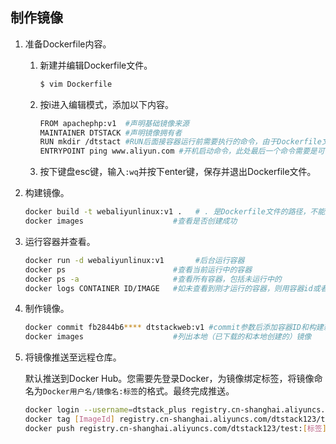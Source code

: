 ## 制作镜像

1. 准备Dockerfile内容。

   1. 新建并编辑Dockerfile文件。

      ```bash
      $ vim Dockerfile
      ```

   2. 按i进入编辑模式，添加以下内容。

      ```bash
      FROM apachephp:v1  #声明基础镜像来源
      MAINTAINER DTSTACK #声明镜像拥有者
      RUN mkdir /dtstact #RUN后面接容器运行前需要执行的命令，由于Dockerfile文件不能超过127行，因此当命令较多时建议写到脚本中执行
      ENTRYPOINT ping www.aliyun.com #开机启动命令，此处最后一个命令需要是可在前台持续执行的命令，否则容器后台运行时会因为命令执行完而退出。
      ```

   3. 按下键盘esc键，输入`:wq`并按下enter键，保存并退出Dockerfile文件。

2. 构建镜像。

   ```bash
   docker build -t webaliyunlinux:v1 .   # . 是Dockerfile文件的路径，不能忽略
   docker images                    #查看是否创建成功
   ```

3. 运行容器并查看。

   ```bash
   docker run -d webaliyunlinux:v1       #后台运行容器
   docker ps                        #查看当前运行中的容器
   docker ps -a                     #查看所有容器，包括未运行中的
   docker logs CONTAINER ID/IMAGE   #如未查看到刚才运行的容器，则用容器id或者名字查看启动日志排错
   ```

4. 制作镜像。

   ```bash
   docker commit fb2844b6**** dtstackweb:v1 #commit参数后添加容器ID和构建新镜像的名称和版本号。
   docker images                    #列出本地（已下载的和本地创建的）镜像
   ```

5. 将镜像推送至远程仓库。

   默认推送到Docker Hub。您需要先登录Docker，为镜像绑定标签，将镜像命名为`Docker用户名/镜像名:标签`的格式。最终完成推送。

   ```bash
   docker login --username=dtstack_plus registry.cn-shanghai.aliyuncs.com #执行后输入镜像仓库密码
   docker tag [ImageId] registry.cn-shanghai.aliyuncs.com/dtstack123/test:[标签]
   docker push registry.cn-shanghai.aliyuncs.com/dtstack123/test:[标签]
   ```